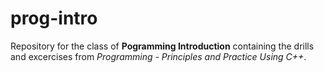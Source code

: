 # prog-intro
Repository for the class of **Pogramming Introduction** containing the drills and excercises from _Programming - Principles and Practice Using C++_. 